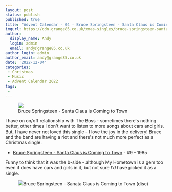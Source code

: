 ```yaml
---
layout: post
status: publish
published: true
title: "Advent Calendar - 04 - Bruce Springsteen - Santa Claus is Coming to Town"
imgurl: https://cdn.grange85.co.uk/xmas-singles/bruce-springsteen-santa-clause-sleeve.jpg
author:
  display_name: Andy
  login: admin
  email: andy@grange85.co.uk
author_login: admin
author_email: andy@grange85.co.uk
date: '2022-12-04'
categories:
 - Christmas
 - Music
 - Advent Calendar 2022
tags:
 - 
---
```

<figure class="aligncenter"><img src="https://cdn.grange85.co.uk/xmas-singles/bruce-springsteen-santa-clause-sleeve.jpg" class="img-responsive" /><figcaption>Bruce Springsteen - Santa Claus is Coming to Town</figcaption></figure>

I have on on/off relationship with The Boss - sometimes there's nothing better, other times I don't want to listen to more songs about cars and girls. But, I have never not loved this single - I love the joy in the delivery! Bruce and the band are having a riot and there's not much more perfect as a Christmas single.

 - [Bruce Springsteen - Santa Claus is Coming to Town](https://www.youtube.com/watch?v=76WFkKp8Tjs) - #9 - 1985

Funny to think that it was the b-side - although My Hometown is a gem too even if does have cars and girls in it, but not sure _I'd_ have picked it as a single.

<figure class="aligncenter"><img src="https://cdn.grange85.co.uk/xmas-singles/bruce-springsteen-santa-clause-disc.jpg" class="img-responsive" /><figcapgtion>Bruce Springsteen - Sanata Claus is Coming to Town (disc)</figcaption></figure>
